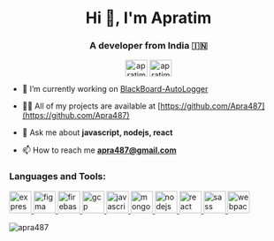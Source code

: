 <h1 align="center">Hi 👋, I'm Apratim</h1>
<h3 align="center">A developer from India 🇮🇳</h3>

<p align="center">
<a href="https://twitter.com/apratimmahata" target="blank"><img align="center" src="https://cdn.jsdelivr.net/npm/simple-icons@3.0.1/icons/twitter.svg" alt="apratimmahata" height="30" width="40" /></a>
<a href="https://linkedin.com/in/apratim-mahata" target="blank"><img align="center" src="https://cdn.jsdelivr.net/npm/simple-icons@3.0.1/icons/linkedin.svg" alt="apratim mahata" height="30" width="40" /></a>
</p>

-   🔭 I’m currently working on [BlackBoard-AutoLogger](https://github.com/Apra487/BlackBoard-AutoLogger)

-   👨‍💻 All of my projects are available at [https://github.com/Apra487](https://github.com/Apra487)

-   💬 Ask me about **javascript, nodejs, react**

-   📫 How to reach me **apra487@gmail.com**

<h3 align="left">Languages and Tools:</h3>
<p align="left"> <a href="https://expressjs.com" target="_blank"> <img src="https://devicons.github.io/devicon/devicon.git/icons/express/express-original-wordmark.svg" alt="express" width="40" height="40"/> </a> <a href="https://www.figma.com/" target="_blank"> <img src="https://www.vectorlogo.zone/logos/figma/figma-icon.svg" alt="figma" width="40" height="40"/> </a> <a href="https://firebase.google.com/" target="_blank"> <img src="https://www.vectorlogo.zone/logos/firebase/firebase-icon.svg" alt="firebase" width="40" height="40"/> </a> <a href="https://cloud.google.com" target="_blank"> <img src="https://www.vectorlogo.zone/logos/google_cloud/google_cloud-icon.svg" alt="gcp" width="40" height="40"/> </a> <a href="https://developer.mozilla.org/en-US/docs/Web/JavaScript" target="_blank"> <img src="https://devicons.github.io/devicon/devicon.git/icons/javascript/javascript-original.svg" alt="javascript" width="40" height="40"/> </a> <a href="https://www.mongodb.com/" target="_blank"> <img src="https://devicons.github.io/devicon/devicon.git/icons/mongodb/mongodb-original-wordmark.svg" alt="mongodb" width="40" height="40"/> </a> <a href="https://nodejs.org" target="_blank"> <img src="https://devicons.github.io/devicon/devicon.git/icons/nodejs/nodejs-original-wordmark.svg" alt="nodejs" width="40" height="40"/> </a> <a href="https://reactjs.org/" target="_blank"> <img src="https://devicons.github.io/devicon/devicon.git/icons/react/react-original-wordmark.svg" alt="react" width="40" height="40"/> </a> <a href="https://sass-lang.com" target="_blank"> <img src="https://devicons.github.io/devicon/devicon.git/icons/sass/sass-original.svg" alt="sass" width="40" height="40"/> </a> <a href="https://webpack.js.org" target="_blank"> <img src="https://devicons.github.io/devicon/devicon.git/icons/webpack/webpack-original.svg" alt="webpack" width="40" height="40"/> </a> </p>
<p>

<p>&nbsp;<img align="left" src="https://github-readme-stats.vercel.app/api?username=apra487&show_icons=true&locale=en" alt="apra487" /></p>
